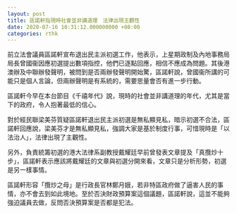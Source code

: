 ```yaml
---
layout: post
title: 區諾軒指現時社會並非講道理　法律出現主觀性
date: 2020-07-16 10:31:12.000000000 +08:00
categories: rthk
---
```


前立法會議員區諾軒宣布退出民主派初選工作，他表示，上星期政制及內地事務局局長曾國衞因應初選提出數項指控，他們已逐點回應，相信不應成為問題。其後港澳辦及中聯辦發聲明，被問到是否兩辦發聲明開始驚，區諾軒說，曾國衞所講的可能只是個人言論，但兩辦聲明是有系統的，需要思量會否有進一步行動。

區諾軒今早在本台節目《千禧年代》說，現時的社會並非講道理的年代，尤其是當下的政府，令人抱著最低的信心。

對於經民聯梁美芬質疑區諾軒退出民主派初選是無私顯見私，暗示初選不合法，區諾軒回應說，梁美芬才是無私顯見私，強調大家是基於制度行事，可惜現時是「以法治人」，法律出現了主觀性。

另外，負責統籌初選的港大法律系副教授戴耀廷早前曾發表文章提及「真攬炒十步」，區諾軒表示應該將戴耀廷的文章與初選分開來看，文章只是分析形勢，初選是另一樣事情。

區諾軒形容「攬炒之母」是行政長官林鄭月娥，若非特區政府做了逼害人民的事情，亦不會去到如此境地。至於否決財政預算案這個議題，區諾軒說，這並不能夠強迫議員去做，反問否決預算案是否都是犯法。
